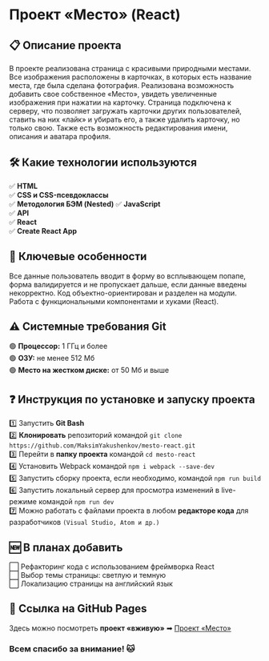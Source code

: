 # Проект «Место» (React)

## 📋 Описание проекта

В проекте реализована страница с красивыми природными местами. Все изображения расположены в карточках, в которых есть название места, где была сделана фотография. Реализована возможность добавить свое собственное «Место», увидеть увеличенные изображения при нажатии на карточку. Страница подключена к серверу, что позволяет загружать карточки других пользователей, ставить на них «лайк» и убирать его, а также удалить карточку, но только свою. Также есть возможность редактирования имени, описания и аватара профиля.

## 🛠 Какие технологии используются

✅ **HTML**  
✅ **CSS и CSS-псевдоклассы**  
✅ **Методология БЭМ (Nested)**
✅ **JavaScript**  
✅ **API**  
✅ **React**  
✅ **Create React App**

## 👑 Ключевые особенности
Все данные пользователь вводит в форму во всплывающем попапе, форма валидируется и не пропускает дальше, если данные введены некорректно. Код объектно-ориентирован и разделен на модули. Работа с функциональными компонентами и хуками (React).

## ⚠️ Системные требования Git

🟢 **Процессор:** 1 ГГц и более  
🟢 **ОЗУ:** не менее 512 Мб  
🟢 **Место на жестком диске:** от 50 Мб и выше

## ❓ Инструкция по установке и запуску проекта

1️⃣ Запустить **Git Bash**  
2️⃣ **Клонировать** репозиторий командой `git clone https://github.com/MaksimYakushenkov/mesto-react.git`  
3️⃣ Перейти в **папку проекта** командой `cd mesto-react`    
4️⃣ Установить Webpack командой `npm i webpack --save-dev`    
5️⃣ Запустить сборку проекта, если необходимо, командой `npm run build`  
6️⃣ Запустить локальный сервер для просмотра изменений в live-режиме командой `npm run dev`  
7️⃣ Можно работать с файлами проекта в любом **редакторе кода** для разработчиков `(Visual Studio, Atom и др.)`

## 🆕 В планах добавить

⬜ Рефакторинг кода с использованием фреймворка React  
⬜ Выбор темы страницы: светлую и темную  
⬜ Локализацию страницы на английский язык

## 🔗 Ссылка на GitHub Pages
Здесь можно посмотреть **проект «вживую»** ➡ [Проект «Место»](https://maksimyakushenkov.github.io/mesto-react/)

### Всем спасибо за внимание! 🐱
